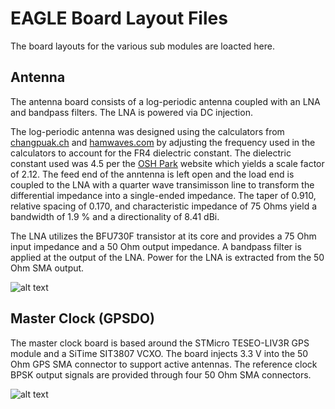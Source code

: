 # EAGLE Board Layout Files
The board layouts for the various sub modules are loacted here.

## Antenna
The antenna board consists of a log-periodic antenna coupled with an LNA and bandpass filters.  The LNA is powered via DC injection.

The log-periodic antenna was designed using the calculators from [changpuak.ch](https://www.changpuak.ch/electronics/lpda.php) and [hamwaves.com](https://hamwaves.com/lpda/en/index.html) by adjusting the frequency used in the calculators to account for the FR4 dielectric constant.  The dielectric constant used was 4.5 per the [OSH Park](https://www.oshpark.com/) website which yields a scale factor of 2.12.  The feed end of the anntenna is left open and the load end is coupled to the LNA with a quarter wave transimisson line to transform the differential impedance into a single-ended impedance.  The taper of 0.910, relative spacing of 0.170, and characteristic impedance of 75 Ohms yield a bandwidth of 1.9 % and a directionality of 8.41 dBi.

The LNA utilizes the BFU730F transistor at its core and provides a 75 Ohm input impedance and a 50 Ohm output impedance.  A bandpass filter is applied at the output of the LNA.  Power for the LNA is extracted from the 50 Ohm SMA output.

![alt text][antenna]

## Master Clock (GPSDO)
The master clock board is based around the STMicro TESEO-LIV3R GPS module and a SiTime SIT3807 VCXO.  The board injects 3.3 V into the 50 Ohm GPS SMA connector to support active antennas.  The reference clock BPSK output signals are provided through four 50 Ohm SMA connectors.

![alt text][clk_master]


[antenna]: https://github.com/rjrouquette/radio_astronomy/raw/master/images/antenna_layout.png "Antenna Layout"
[clk_master]: https://github.com/rjrouquette/radio_astronomy/raw/master/images/master_clock_layout.png "Master Clock Layout"
